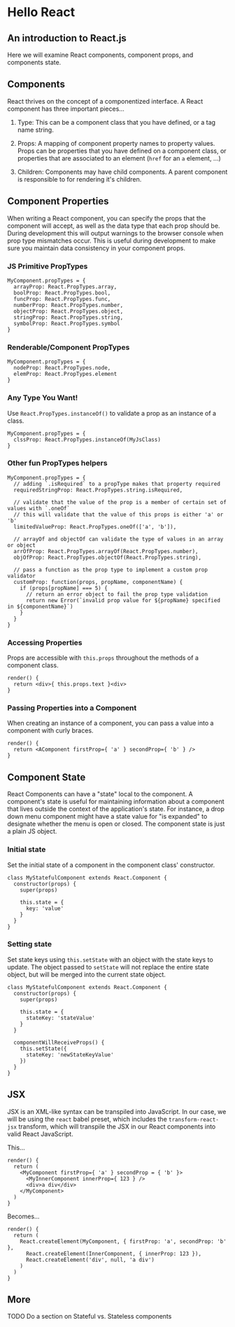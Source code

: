 # Hello React

## An introduction to React.js

Here we will examine React components, component props, and components state.

## Components

React thrives on the concept of a componentized interface. A React component has three important pieces...

1) Type: This can be a component class that you have defined, or a tag name string.

2) Props: A mapping of component property names to property values. Props can be properties that you have defined on a component class, or properties that are associated to an element (`href` for an `a` element, ...)

3) Children: Components may have child components. A parent component is responsible to for rendering it's children.

## Component Properties

When writing a React component, you can specify the props that the component will accept, as well as the data type that each prop should be. During development this will output warnings to the browser console when prop type mismatches occur. This is useful during development to make sure you maintain data consistency in your component props.

### JS Primitive PropTypes

```
MyComponent.propTypes = {
  arrayProp: React.PropTypes.array,
  boolProp: React.PropTypes.bool,
  funcProp: React.PropTypes.func,
  numberProp: React.PropTypes.number,
  objectProp: React.PropTypes.object,
  stringProp: React.PropTypes.string,
  symbolProp: React.PropTypes.symbol
}
```

### Renderable/Component PropTypes

```
MyComponent.propTypes = {
  nodeProp: React.PropTypes.node,
  elemProp: React.PropTypes.element
}
```

### Any Type You Want!

Use `React.PropTypes.instanceOf()` to validate a prop as an instance of a class.

```
MyComponent.propTypes = {
  clssProp: React.PropTypes.instanceOf(MyJsClass)
}
```

### Other fun PropTypes helpers

```
MyComponent.propTypes = {
  // adding `.isRequired` to a propType makes that property required
  requiredStringProp: React.PropTypes.string.isRequired,

  // validate that the value of the prop is a member of certain set of values with `.oneOf`
  // this will validate that the value of this props is either 'a' or 'b'
  limitedValueProp: React.PropTypes.oneOf(['a', 'b']),

  // arrayOf and objectOf can validate the type of values in an array or object
  arrOfProp: React.PropTypes.arrayOf(React.PropTypes.number),
  objOfProp: React.PropTypes.objectOf(React.PropTypes.string),

  // pass a function as the prop type to implement a custom prop validator
  customProp: function(props, propName, componentName) {
    if (props[propName] === 5) {
      // return an error object to fail the prop type validation
      return new Error(`invalid prop value for ${propName} specified in ${componentName}`)
    }
  }
}
```

### Accessing Properties

Props are accessible with `this.props` throughout the methods of a component class.

```
render() {
  return <div>{ this.props.text }<div>
}
```

### Passing Properties into a Component

When creating an instance of a component, you can pass a value into a component with curly braces.

```
render() {
  return <AComponent firstProp={ 'a' } secondProp={ 'b' } />
}
```


## Component State

React Components can have a "state" local to the component. A component's state is useful for maintaining information about a component that lives outside the context of the application's state. For instance, a drop down menu component might have a state value for "is expanded" to designate whether the menu is open or closed. The component state is just a plain JS object.

### Initial state

Set the initial state of a component in the component class' constructor.

```
class MyStatefulComponent extends React.Component {
  constructor(props) {
    super(props)

    this.state = {
      key: 'value'
    }
  }
}
```

### Setting state

Set state keys using `this.setState` with an object with the state keys to update. The object passed to `setState` will not replace the entire state object, but will be merged into the current state object.

```
class MyStatefulComponent extends React.Component {
  constructor(props) {
    super(props)

    this.state = {
      stateKey: 'stateValue'
    }
  }

  componentWillReceiveProps() {
    this.setState({
      stateKey: 'newStateKeyValue'
    })
  }
}
```


## JSX

JSX is an XML-like syntax can be transpiled into JavaScript. In our case, we will be using the `react` babel preset, which includes the `transform-react-jsx` transform, which will transpile the JSX in our React components into valid React JavaScript.

This...
```
render() {
  return (
    <MyComponent firstProp={ 'a' } secondProp = { 'b' }>
      <MyInnerComponent innerProp={ 123 } />
      <div>a div</div>
    </MyComponent>
  )
}
```

Becomes...
```
render() {
  return (
    React.createElement(MyComponent, { firstProp: 'a', secondProp: 'b' },
      React.createElement(InnerComponent, { innerProp: 123 }),
      React.createElement('div', null, 'a div')
    )
  )
}
```


## More

TODO Do a section on Stateful vs. Stateless components
